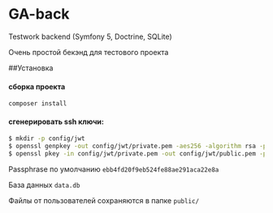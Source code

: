 # GA-back
 Testwork backend (Symfony 5, Doctrine, SQLite)
 
 Очень простой бекэнд для тестового проекта
 
 ##Установка 
 #### сборка проекта
 `composer install`
 #### сгенерировать ssh ключи:
 
 ``` bash
 $ mkdir -p config/jwt
 $ openssl genpkey -out config/jwt/private.pem -aes256 -algorithm rsa -pkeyopt rsa_keygen_bits:4096
 $ openssl pkey -in config/jwt/private.pem -out config/jwt/public.pem -pubout
 ```
Passphrase по умолчанию `ebb4fd20f9eb524fe88ae291aca22e8a`

 База данных 
 `data.db`
 
 Файлы от пользователей сохраняются в папке `public/`